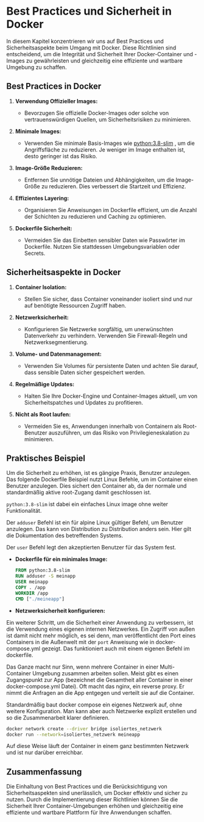 # Best Practices und Sicherheit in Docker

In diesem Kapitel konzentrieren wir uns auf Best Practices und Sicherheitsaspekte beim Umgang mit Docker. Diese
Richtlinien sind entscheidend, um die Integrität und Sicherheit Ihrer Docker-Container und -Images zu gewährleisten und
gleichzeitig eine effiziente und wartbare Umgebung zu schaffen.

## Best Practices in Docker

1. **Verwendung Offizieller Images:**
    - Bevorzugen Sie offizielle Docker-Images oder solche von vertrauenswürdigen Quellen, um Sicherheitsrisiken zu
      minimieren.

2. **Minimale Images:**
    - Verwenden Sie minimale Basis-Images wie [python:3.8-slim]( dockerfile_und_docker_compose.md#beispiel-eines-dockerfiles ) , um die Angriffsfläche zu reduzieren. Je weniger
      im Image enthalten
      ist, desto geringer ist das Risiko.

3. **Image-Größe Reduzieren:**
    - Entfernen Sie unnötige Dateien und Abhängigkeiten, um die Image-Größe zu reduzieren. Dies verbessert die Startzeit
      und Effizienz.

4. **Effizientes Layering:**
    - Organisieren Sie Anweisungen im Dockerfile effizient, um die Anzahl der Schichten zu reduzieren und Caching zu
      optimieren.

5. **Dockerfile Sicherheit:**
    - Vermeiden Sie das Einbetten sensibler Daten wie Passwörter im Dockerfile. Nutzen Sie stattdessen
      Umgebungsvariablen oder Secrets.

## Sicherheitsaspekte in Docker

1. **Container Isolation:**
    - Stellen Sie sicher, dass Container voneinander isoliert sind und nur auf benötigte Ressourcen Zugriff haben.

2. **Netzwerksicherheit:**
    - Konfigurieren Sie Netzwerke sorgfältig, um unerwünschten Datenverkehr zu verhindern. Verwenden Sie Firewall-Regeln
      und Netzwerksegmentierung.

3. **Volume- und Datenmanagement:**
    - Verwenden Sie Volumes für persistente Daten und achten Sie darauf, dass sensible Daten sicher gespeichert werden.

4. **Regelmäßige Updates:**
    - Halten Sie Ihre Docker-Engine und Container-Images aktuell, um von Sicherheitspatches und Updates zu profitieren.

5. **Nicht als Root laufen:**
    - Vermeiden Sie es, Anwendungen innerhalb von Containern als Root-Benutzer auszuführen, um das Risiko von
      Privilegieneskalation zu minimieren.

## Praktisches Beispiel

Um die Sicherheit zu erhöhen, ist es gängige Praxis, Benutzer anzulegen.
Das folgende Dockerfile Beispiel nutzt Linux Befehle, um im Container einen Benutzer anzulegen. Dies sichert den
Container
ab, da der normale und standardmäßig aktive root-Zugang damit geschlossen ist.

`python:3.8-slim` ist dabei ein einfaches Linux image ohne weiter Funktionalität.

Der `adduser` Befehl ist ein für alpine Linux gültiger Befehl, um Benutzer anzulegen. Das kann von Distribution zu
Distribution anders sein. Hier gilt die Dokumentation des betreffenden Systems.

Der `user` Befehl legt den akzeptierten Benutzer für das System fest.

- **Dockerfile für ein minimales Image:**
  ```Dockerfile
  FROM python:3.8-slim
  RUN adduser -S meinapp
  USER meinapp
  COPY . /app
  WORKDIR /app
  CMD ["./meineapp"]
  ```

[//]: # (  TODO: bitte ausführlicher erklären. Erledigt.) 

- **Netzwerksicherheit konfigurieren:**

Ein weiterer Schritt, um die Sicherheit einer Anwendung zu verbessern, ist die Verwendung eines eigenen internen
Netzwerkes. Ein Zugriff von außen ist damit nicht mehr möglich, es sei denn, man veröffentlicht den Port eines
Containers in die Außenwelt mit der `port` Anweisung wie in docker-compose.yml gezeigt. Das funktioniert auch mit einem
eigenen Befehl im dockerfile.

Das Ganze macht nur Sinn, wenn mehrere Container in einer Multi-Container Umgebung zusammen
arbeiten sollen. Meist gibt es einen Zugangspunkt zur App (bezeichnet die Gesamtheit aller Container in einer
docker-compose.yml Datei). Oft macht das nginx, ein reverse proxy. Er nimmt die Anfragen an die App entgegen und
verteilt sie auf die Container.

Standardmäßig baut docker compose ein eigenes Netzwerk auf, ohne weitere Konfiguration. Man kann aber auch Netzwerke
explizit erstellen und so die Zusammenarbeit klarer definieren.

  ```bash
  docker network create --driver bridge isoliertes_netzwerk
  docker run --network=isoliertes_netzwerk meineapp
  ```

Auf diese Weise läuft der Container in einem ganz bestimmten Netzwerk und ist nur darüber erreichbar.

[//]: # (TODO: verstehe ich nicht. Erledigt hoffe ich.) 

## Zusammenfassung

Die Einhaltung von Best Practices und die Berücksichtigung von Sicherheitsaspekten sind unerlässlich, um Docker effektiv
und sicher zu nutzen. Durch die Implementierung dieser Richtlinien können Sie die Sicherheit Ihrer Container-Umgebungen
erhöhen und gleichzeitig eine effiziente und wartbare Plattform für Ihre Anwendungen schaffen.